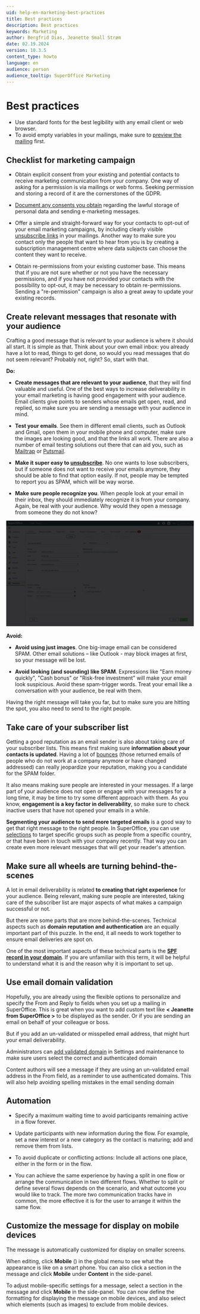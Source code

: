 ```yaml
---
uid: help-en-marketing-best-practices
title: Best practices
description: Best practices
keywords: Marketing
author: Bergfrid Dias, Jeanette Small Strøm
date: 02.19.2024
version: 10.3.5
content_type: howto
language: en
audience: person
audience_tooltip: SuperOffice Marketing
---
```


# Best practices

* Use standard fonts for the best legibility with any email client or web browser.
* To avoid empty variables in your mailings, make sure to [preview the mailing][4] first.

## Checklist for marketing campaign

* Obtain explicit consent from your existing and potential contacts to receive marketing communication from your company. One way of asking for a permission is via mailings or web forms. Seeking permission and storing a record of it are the cornerstones of the GDPR.

* [Document any consents you obtain][5] regarding the lawful storage of personal data and sending e-marketing messages.

* Offer a simple and straight-forward way for your contacts to opt-out of your email marketing campaigns, by including clearly visible [unsubscribe links][3] in your mailings. Another way to make sure you contact only the people that want to hear from you is by creating a subscription management centre where data subjects can choose the content they want to receive.

* Obtain re-permissions from your existing customer base. This means that if you are not sure whether or not you have the necessary permissions, and if you have not provided your contacts with the possibility to opt-out, it may be necessary to obtain re-permissions. Sending a "re-permission" campaign is also a great away to update your existing records.

## Create relevant messages that resonate with your audience

Crafting a good message that is relevant to your audience is where it should all start. It is simple as that. Think about your own email inbox: you already have a lot to read, things to get done, so would you read messages that do not seem relevant? Probably not, right? So, start with that.

**Do:**

* **Create messages that are relevant to your audience**, that they will find valuable and useful. One of the best ways to increase deliverability in your email marketing is having good engagement with your audience. Email clients give points to senders whose emails get open, read, and replied, so make sure you are sending a message with your audience in mind.

* **Test your emails**. See them in different email clients, such as Outlook and Gmail, open them in your mobile phone and computer, make sure the images are looking good, and that the links all work. There are also a number of email testing solutions out there that can aid you, such as [Mailtrap][10] or [Putsmail][11].

* **Make it super easy to [unsubscribe][3]**. No one wants to lose subscribers, but if someone does not want to receive your emails anymore, they should be able to find that option easily. If not, people may be tempted to report you as SPAM, which will be way worse.

* **Make sure people recognize you**. When people look at your email in their inbox, they should immediately recognize it is from your company. Again, be real with your audience. Why would they open a message from someone they do not know?

![Select from name to make your email recognizable -screenshot][img2]

**Avoid:**

* **Avoid using just images**. One big-image email can be considered SPAM. Other email solutions – like Outlook - may block images at first, so your message will be lost.

* **Avoid looking (and sounding) like SPAM**. Expressions like "Earn money quickly", "Cash bonus" or "Risk-free investment" will make your email look suspicious. Avoid these spam-trigger words. Treat your email like a conversation with your audience, be real with them.

Having the right message will take you far, but to make sure you are hitting the spot, you also need to send to the right people.

## Take care of your subscriber list

Getting a good reputation as an email sender is also about taking care of your subscriber lists. This means first making sure **information about your contacts is updated**. Having a lot of [bounces][2] (those returned emails of people who do not work at a company anymore or have changed addressed) can really jeopardize your reputation, making you a candidate for the SPAM folder.

It also means making sure people are interested in your messages. If a large part of your audience does not open or engage with your messages for a long time, it may be time to try some different approach with them. As you know, **engagement is a key factor in deliverability**, so make sure to check inactive users that have not opened your emails in a while.

**Segmenting your audience to send more targeted emails** is a good way to get that right message to the right people. In SuperOffice, you can use [selections][1] to target specific groups such as people from a specific country, or that have been in touch with your company recently. That way you can create even more relevant messages that will get your reader's attention.

## Make sure all wheels are turning behind-the-scenes

A lot in email deliverability is related **to creating that right experience** for your audience. Being relevant, making sure people are interested, taking care of the subscriber list are major aspects of what makes a campaign successful or not.

But there are some parts that are more behind-the-scenes. Technical aspects such as **domain reputation and authentication** are an equally important part of this puzzle. In the end, it all needs to work together to ensure email deliveries are spot on.

One of the most important aspects of these technical parts is the **[SPF record in your domain][7]**. If you are unfamiliar with this term, it will be helpful to understand what it is and the reason why it is important to set up.

## Use email domain validation

Hopefully, you are already using the flexible options to personalize and specify the From and Reply to fields when you set up a mailing in SuperOffice. This is great when you want to add custom text like **< Jeanette from SuperOffice >** to be displayed as the sender. Or if you are sending an email on behalf of your colleague or boss.

But if you add an un-validated or misspelled email address, that might hurt your email deliverability.

Administrators can [add validated domain][6] in Settings and maintenance to make sure users select the correct and authenticated domain

Content authors will see a message if they are using an un-validated email address in the From field, as a reminder to use authenticated domains. This will also help avoiding spelling mistakes in the email sending domain

## Automation

* Specify a maximum waiting time to avoid participants remaining active in a flow forever.​

* Update participants with new information during the flow​. For example, set a new interest or a new category as the contact is maturing; add and remove them from lists​.

* To avoid duplicate or conflicting actions: Include all actions one place, either in the form or in the flow.

* You can achieve the same experience by having a split in one flow or arrange the communication in two different flows.​ Whether to split or define several flows depends on the scenario, and what outcome you would like to track. ​The more two communication tracks have in common, the more effective it is for the user to arrange it within the same flow.​

## <a id="mobile"></a>Customize the message for display on mobile devices

The message is automatically customized for display on smaller screens.

When editing, click **Mobile** (<i class="ph ph-device-mobile" aria-hidden="true"></i>) in the global menu to see what the appearance is like on a smart phone. You can also click a section in the message and click **Mobile** under **Content** in the side-panel.

To adjust mobile-specific settings for a message, select a section in the message and click **Mobile** in the side-panel. You can now define the formatting for displaying the message on mobile devices, and also select which elements (such as images) to exclude from mobile devices.

<!-- Referenced links -->
[1]: ../recipients/learn/index.md#selections
[2]: ../recipients/learn/manage-bounces.md
[3]: ../editor/learn/add-unsubscribe-link.md
[4]: ../mailing/learn/create/send-test-email.md
[5]: ../../admin/lists/learn/privacy-legal-base-add.md
[6]: ../../admin/lists/learn/add-items-to-mailing-domain.md
[7]: ../../../en/email/mailgun/spf/index.md
[10]: https://mailtrap.io/
[11]: https://putsmail.com/

<!-- Referenced images -->
[img2]: ../../../media/loc/en/marketing/from-name.gif
